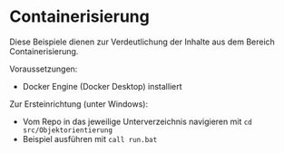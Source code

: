 # Containerisierung
Diese Beispiele dienen zur Verdeutlichung der Inhalte aus dem Bereich Containerisierung.

Voraussetzungen:
- Docker Engine (Docker Desktop) installiert

Zur Ersteinrichtung (unter Windows):
- Vom Repo in das jeweilige Unterverzeichnis navigieren mit `cd src/Objektorientierung`
- Beispiel ausführen mit `call run.bat`